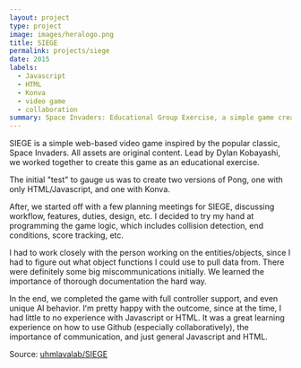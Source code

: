 ```yaml
---
layout: project
type: project
image: images/heralogo.png
title: SIEGE
permalink: projects/siege
date: 2015
labels:
  - Javascript
  - HTML
  - Konva
  - video game
  - collaboration
summary: Space Invaders: Educational Group Exercise, a simple game created by some undergraduate CS students and a mentor for the purpose of experience and learning. 
---
```


<!--<img class="ui medium right floated rounded image" src="../images/">-->

SIEGE is a simple web-based video game inspired by the popular classic, Space Invaders. All assets are original content. Lead by Dylan Kobayashi, we worked together to create this game as an educational exercise. 

The initial "test" to gauge us was to create two versions of Pong, one with only HTML/Javascript, and one with Konva. 

After, we started off with a few planning meetings for SIEGE, discussing workflow, features, duties, design, etc. I decided to try my hand at programming the game logic, which includes collision detection, end conditions, score tracking, etc.

I had to work closely with the person working on the entities/objects, since I had to figure out what object functions I could use to pull data from. There were definitely some big miscommunications initially. We learned the importance of thorough documentation the hard way.

In the end, we completed the game with full controller support, and even unique AI behavior. Iʻm pretty happy with the outcome, since at the time, I had little to no experience with Javascript or HTML. It was a great learning experience on how to use Github (especially collaboratively), the importance of communication, and just general Javascript and HTML.

Source: <a href="https://github.com/uhmlavalab/SIEGE"><i class="large github icon"></i>uhmlavalab/SIEGE</a>
